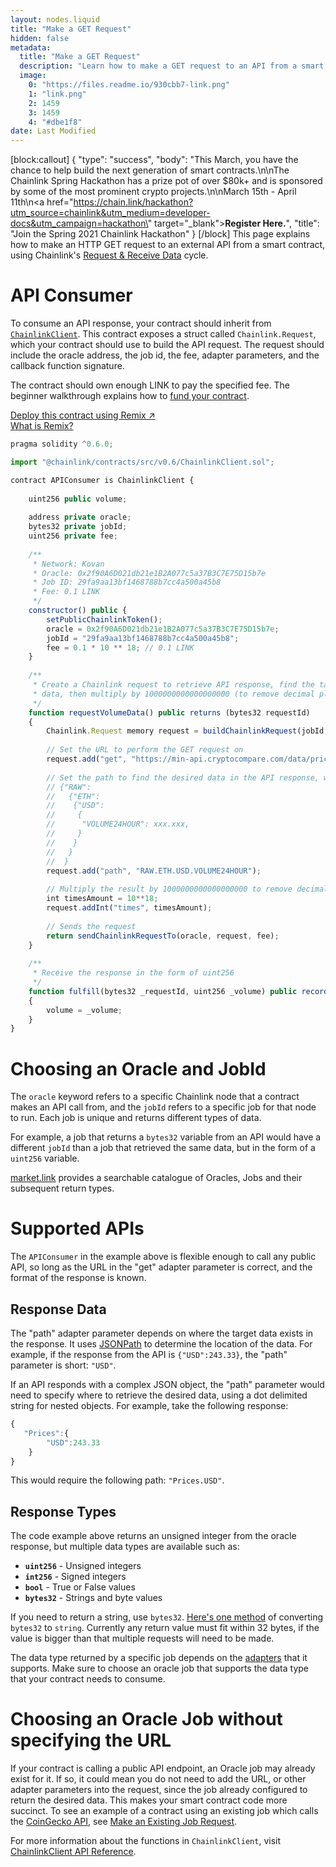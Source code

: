 ```yaml
---
layout: nodes.liquid
title: "Make a GET Request"
hidden: false
metadata: 
  title: "Make a GET Request"
  description: "Learn how to make a GET request to an API from a smart contract, using Chainlink."
  image: 
    0: "https://files.readme.io/930cbb7-link.png"
    1: "link.png"
    2: 1459
    3: 1459
    4: "#dbe1f8"
date: Last Modified
---
```

[block:callout]
{
  "type": "success",
  "body": "This March, you have the chance to help build the next generation of smart contracts.\n\nThe Chainlink Spring Hackathon has a prize pot of over $80k+ and is sponsored by some of the most prominent crypto projects.\n\nMarch 15th - April 11th\n<a href=\"https://chain.link/hackathon?utm_source=chainlink&utm_medium=developer-docs&utm_campaign=hackathon\" target=\"_blank\"><b>Register Here.</b></a>",
  "title": "Join the Spring 2021 Chainlink Hackathon"
}
[/block]
This page explains how to make an HTTP GET request to an external API from a smart contract, using Chainlink's [Request & Receive Data](../request-and-receive-data) cycle.

# API Consumer

To consume an API response, your contract should inherit from <a href="https://github.com/smartcontractkit/chainlink/blob/develop/evm-contracts/src/v0.6/ChainlinkClient.sol" target="_blank">`ChainlinkClient`</a>. This contract exposes a struct called `Chainlink.Request`, which your contract should use to build the API request. The request should include the oracle address, the job id, the fee, adapter parameters, and the callback function signature.

The contract should own enough LINK to pay the specified fee. The beginner walkthrough explains how to [fund your contract](../fund-your-contract).

<div class="row text-center center">
<div class="col-xs-12 col-md-6 col-md-offset-3">
<a href="https://remix.ethereum.org/#version=soljson-v0.6.7+commit.b8d736ae.js&optimize=false&evmVersion=null&gist=8a173a65099261582a652ba18b7d96c1" target="_blank" class="cl-button--ghost solidity-tracked">Deploy this contract using Remix ↗</a>
</div>
<div class="col-xs-12 col-md-6 col-md-offset-3">
<a href="https://docs.chain.link/docs/example-walkthrough" target="_blank">What is Remix?</a>
</div>
</div>

```javascript Kovan
pragma solidity ^0.6.0;

import "@chainlink/contracts/src/v0.6/ChainlinkClient.sol";

contract APIConsumer is ChainlinkClient {
  
    uint256 public volume;
    
    address private oracle;
    bytes32 private jobId;
    uint256 private fee;
    
    /**
     * Network: Kovan
     * Oracle: 0x2f90A6D021db21e1B2A077c5a37B3C7E75D15b7e
     * Job ID: 29fa9aa13bf1468788b7cc4a500a45b8
     * Fee: 0.1 LINK
     */
    constructor() public {
        setPublicChainlinkToken();
        oracle = 0x2f90A6D021db21e1B2A077c5a37B3C7E75D15b7e;
        jobId = "29fa9aa13bf1468788b7cc4a500a45b8";
        fee = 0.1 * 10 ** 18; // 0.1 LINK
    }
    
    /**
     * Create a Chainlink request to retrieve API response, find the target
     * data, then multiply by 1000000000000000000 (to remove decimal places from data).
     */
    function requestVolumeData() public returns (bytes32 requestId) 
    {
        Chainlink.Request memory request = buildChainlinkRequest(jobId, address(this), this.fulfill.selector);
        
        // Set the URL to perform the GET request on
        request.add("get", "https://min-api.cryptocompare.com/data/pricemultifull?fsyms=ETH&tsyms=USD");
        
        // Set the path to find the desired data in the API response, where the response format is:
        // {"RAW":
        //   {"ETH":
        //    {"USD":
        //     {
        //      "VOLUME24HOUR": xxx.xxx,
        //     }
        //    }
        //   }
        //  }
        request.add("path", "RAW.ETH.USD.VOLUME24HOUR");
        
        // Multiply the result by 1000000000000000000 to remove decimals
        int timesAmount = 10**18;
        request.addInt("times", timesAmount);
        
        // Sends the request
        return sendChainlinkRequestTo(oracle, request, fee);
    }
    
    /**
     * Receive the response in the form of uint256
     */ 
    function fulfill(bytes32 _requestId, uint256 _volume) public recordChainlinkFulfillment(_requestId)
    {
        volume = _volume;
    }
}
```

# Choosing an Oracle and JobId

The `oracle` keyword refers to a specific Chainlink node that a contract makes an API call from, and the `jobId` refers to a specific job for that node to run. Each job is unique and returns different types of data. 

For example, a job that returns a `bytes32` variable from an API would have a different `jobId` than a job that retrieved the same data, but in the form of a `uint256` variable.

[market.link](https://market.link/) provides a searchable catalogue of Oracles, Jobs and their subsequent return types.

# Supported APIs

The `APIConsumer` in the example above is flexible enough to call any public API, so long as the URL in the "get" adapter parameter is correct, and the format of the response is known. 

## Response Data

The "path" adapter parameter depends on where the target data exists in the response. It uses <a href="https://jsonpath.com/" target="_blank">JSONPath</a> to determine the location of the data. For example, if the response from the API is `{"USD":243.33}`, the "path" parameter is short: `"USD"`.

If an API responds with a complex JSON object, the "path" parameter would need to specify where to retrieve the desired data, using a dot delimited string for nested objects. For example, take the following response:

```javascript
{
   "Prices":{
        "USD":243.33
    }
}
```

This would require the following path: `"Prices.USD"`.

## Response Types

The code example above returns an unsigned integer from the oracle response, but multiple data types are available such as:

* **`uint256`** - Unsigned integers
* **`int256`** - Signed integers
* **`bool`** - True or False values
* **`bytes32`** - Strings and byte values

If you need to return a string, use `bytes32`. <a href="https://gist.github.com/alexroan/a8caf258218f4065894ecd8926de39e7" target="_blank">Here's one method</a> of converting `bytes32` to `string`. Currently any return value must fit within 32 bytes, if the value is bigger than that multiple requests will need to be made.

The data type returned by a specific job depends on the [adapters](../adapters) that it supports. Make sure to choose an oracle job that supports the data type that your contract needs to consume. 

# Choosing an Oracle Job without specifying the URL

If your contract is calling a public API endpoint, an Oracle job may already exist for it. If so, it could mean you do not need to add the URL, or other adapter parameters into the request, since the job already configured to return the desired data. This makes your smart contract code more succinct. To see an example of a contract using an existing job which calls the <a href="https://www.coingecko.com/en/api#explore-api" target="_blank">CoinGecko API</a>, see [Make an Existing Job Request](../existing-job-request).

For more information about the functions in `ChainlinkClient`, visit [ChainlinkClient API Reference](../chainlink-framework).